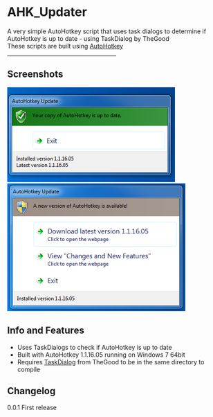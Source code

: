 # AHK_Updater
A very simple AutoHotkey script that uses task dialogs to determine if AutoHotkey is up to date - using TaskDialog by TheGood<br>
These scripts are built using [AutoHotkey](https://www.autohotkey.com/)

<hr width=50%>

## Screenshots
![Preview1](UPDATERpreview.png)
![Preview2](UPDATERpreview2.png)

## Info and Features
* Uses TaskDialogs to check if AutoHotkey is up to date<br>
* Built with AutoHotkey 1.1.16.05 running on Windows 7 64bit<br>
* Requires [TaskDialog](TaskDialog.ahk) from TheGood to be in the same directory to compile<br>

## Changelog
0.0.1 First release
